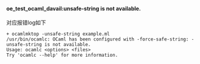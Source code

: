 #### oe_test_ocaml_davail:unsafe-string is not available.

对应报错log如下

```
+ ocamlmktop -unsafe-string example.ml
/usr/bin/ocamlc: OCaml has been configured with -force-safe-string: -unsafe-string is not available.
Usage: ocamlc <options> <files>
Try 'ocamlc --help' for more information.
```

#### 